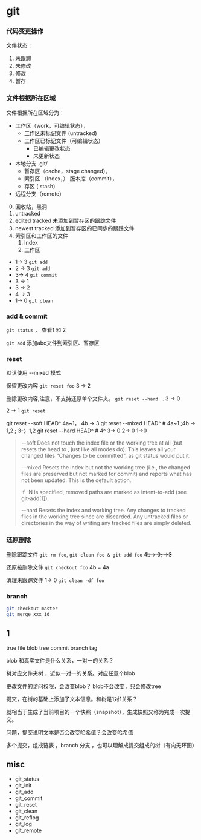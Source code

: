 # git

### 代码变更操作
文件状态：
1.  未跟踪
2.  未修改
3.  修改
4.  暂存
### 文件根据所在区域
文件根据所在区域分为：

* 工作区（work，可编辑状态），
    * 工作区未标记文件 (untracked)
    * 工作区已标记文件（可编辑状态）
        * 已编辑更改状态
        * 未更新状态
* 本地分支 .git/ 
    * 暂存区（cache，stage changed），
    * 索引区 （Index，） 版本库（commit），
    * 存区 ( stash)
* 远程分支（remote）


0. 回收站，黑洞
1. untracked
2. edited tracked 未添加到暂存区的跟踪文件
3. newest tracked 添加到暂存区的已同步的跟踪文件
4. 索引区和工作区的文件
   1. Index
   2. 工作区

- 1-> 3  `git add`
- 2 -> 3 `git add` 
- 3-> 4 `git commit` 
- 3 -> 1
- 3 -> 2
- 4 -> 3
- 1-> 0 `git clean `

### add & commit 
`git status` ， 查看1 和 2

`git add` 添加abc文件到索引区、暂存区



### reset

默认使用  --mixed 模式 



保留更改内容  `git reset foo`  3 -> 2

删除更改内容,注意，不支持还原单个文件夹。 `git reset --hard ` .  3 -> 0

2 -> 1 `git reset `

git reset --soft HEAD^  4a~1， 4b -> 3
git reset --mixed HEAD^ # 4a~1 ;4b -> 1,2 ; 3-〉1,2
git reset --hard HEAD^  # 4^  3-> 0 2-> 0 1->0

> --soft
> Does not touch the index file or the working tree at all (but resets the head to <commit>, just like all modes do). This leaves all your changed files "Changes to be committed", as git status would put it.
> 
> --mixed
> Resets the index but not the working tree (i.e., the changed files are preserved but not marked for commit) and reports what has not been updated. This is the default action.
> 
> If -N is specified, removed paths are marked as intent-to-add (see git-add[1]).
> 
> --hard
> Resets the index and working tree. Any changes to tracked files in the working tree since <commit> are discarded. Any untracked files or directories in the way of writing any tracked files are simply deleted.


### 还原删除
删除跟踪文件 `git rm foo`, `git clean foo & git add foo`  ~~4b-> 0; =>3~~

还原被删除文件 `git checkout foo`  4b = 4a

清理未跟踪文件 1-> 0 `git clean -df foo`
### branch
``` bash
git checkout master
git merge xxx_id
```



## 1

true file 
blob
tree
commit
branch 
tag



blob 和真实文件是什么关系，一对一的关系？

树对应文件夹树 ，近似一对一的关系。对应任意个blob

更改文件的访问权限，会改变blob？ blob不会改变，只会修改tree

提交，在树的基础上添加了文本信息。和树是1对1关系？ 

就相当于生成了当前项目的一个快照（snapshot），生成快照又称为完成一次提交。

问题，提交说明文本是否会改变哈希值？会改变哈希值


多个提交，组成链表 ，branch 分支 ，也可以理解成提交组成的树（有向无环图）

## misc

- git_status
- git_init
- git_add
- git_commit
- git_reset
- git_clean
- git_reflog
- git_log
- git_remote
